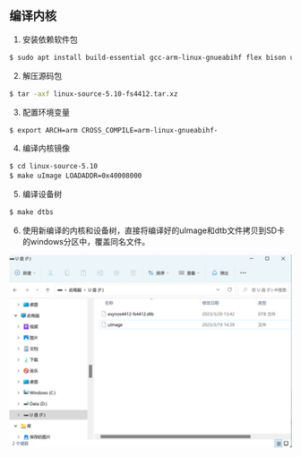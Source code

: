 ## 编译内核

1. 安装依赖软件包

```bash
$ sudo apt install build-essential gcc-arm-linux-gnueabihf flex bison u-boot-tools libssl-dev
```

2. 解压源码包

```bash
$ tar -axf linux-source-5.10-fs4412.tar.xz
```

3. 配置环境变量

```bash
$ export ARCH=arm CROSS_COMPILE=arm-linux-gnueabihf-
```

4. 编译内核镜像

```bash
$ cd linux-source-5.10
$ make uImage LOADADDR=0x40008000
```

5. 编译设备树

```bash
$ make dtbs
```

6. 使用新编译的内核和设备树，直接将编译好的uImage和dtb文件拷贝到SD卡的windows分区中，覆盖同名文件。

![image-20230328152642811](kernel.assets/image-20230328152642811.png)